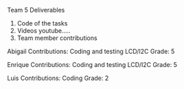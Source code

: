 Team 5
Deliverables
1. Code of the tasks
2. Videos 
    youtube.....
3. Team member contributions

Abigail
Contributions: Coding and testing LCD/I2C
Grade: 5

Enrique
Contributions: Coding and testing LCD/I2C
Grade: 5

Luis
Contributions: Coding
Grade: 2